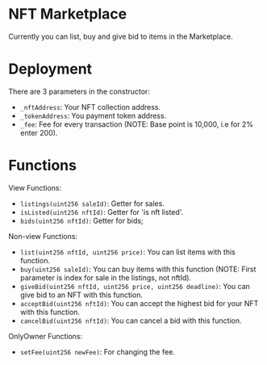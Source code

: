 # NFT Marketplace

Currently you can list, buy and give bid to items in the Marketplace.

# Deployment

There are 3 parameters in the constructor:
  - `_nftAddress`: Your NFT collection address.
  - `_tokenAddress`: You payment token address.
  - `_fee`: Fee for every transaction (NOTE: Base point is 10,000, i.e for 2% enter 200).

# Functions

View Functions:
  - `listings(uint256 saleId)`: Getter for sales.
  - `isListed(uint256 nftId)`: Getter for 'is nft listed'.
  - `bids(uint256 nftId)`: Getter for bids;

Non-view Functions:
  - `list(uint256 nftId, uint256 price)`: You can list items with this function.
  - `buy(uint256 saleId)`: You can buy items with this function (NOTE: First parameter is index for sale in the listings, not nftId).
  - `giveBid(uint256 nftId, uint256 price, uint256 deadline)`: You can give bid to an NFT with this function.
  - `acceptBid(uint256 nftId)`: You can accept the highest bid for your NFT with this function.
  - `cancelBid(uint256 nftId)`: You can cancel a bid with this function.

OnlyOwner Functions:
  - `setFee(uint256 newFee)`: For changing the fee.
